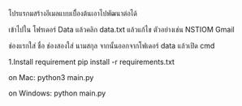 โปรแรกมสร้างอีเมลแบบเบื่ิองต้นเอาไปพัฒนาต่อได้

เข้าไปใน โฟรเดอร์ Data แล้วคลิก data.txt
แล้วแก้ไข ตัวอย่างเช่น
NSTIOM
Gmail

ช่องแรกใส่ ชื่อ
ช่องสองใส่ นามสกุล
จากนั้นออกจากโฟเดอร์ data
แล้วเปิด cmd

1.Install requirement
pip install -r requirements.txt

on Mac:
python3 main.py

on Windows:
python main.py
